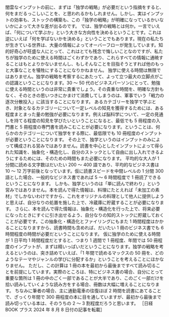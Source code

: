 ###

闇雲なインプットの前に、まずは「独学の戦略」が必要だという指摘をすると、何をまだるっこしいことを、と思われるかもしれません。しかし、実はインプットの効率も、ストックの構築も、この「独学の戦略」が明確になっているかいないかによって大きな差が出るのです。
では、独学の戦略とは何か。一言でいえば、「何について学ぶか」という大きな方向性を決めるということです。これは逆にいえば「何を学ばないかを決める」ということでもあります。現在の私たちが生きている世界は、大量の情報によってオーバーフローが発生しています。知的好奇心が旺盛な人にとって、これはとても残念で悔しいことなのですが、私たちが独学のために使える時間はごくわずかであり、これらすべての情報に通暁することはもとよりかないませんし、もしそんなことを目指そうとすれば他のもっと大事なことを犠牲にすることになりかねません。
独学に使える時間は無限ではありません。独学の戦略を考察するにあたって、よって立つ最大の立脚点がこの認識ということになります。30 ～ 50 代のビジネスパーソンにとって、勉強に使える時間というのは非常に貴重でしょう。その貴重な時間を、明確な方針もなく、そのときの思いつきにかまけて消費してしまうのは、軍事でいう「戦力の逐次分散投入」に該当することになります。
あるカテゴリーを独学で学ぶとき、対象となるカテゴリーについて一定レベルの知見を獲得するためには、ある程度まとまった量の勉強が必要になります。例えば脳科学について、一定の見通しを持てる程度の知見を学びたいということになると、最低でも 5 冊程度の入門書と 5 冊程度の専門書を読みこむことが必要になります。ということは、何らかのカテゴリーについて独学をする際に、最低限でも 10 冊程度のインプットが必要ということになります。
その上で、独学というのはインプットのみによって構成される営みではありません。読書を中心としたインプットによって得られた知識を、抽象化・構造化し、自分のストックとして自由に出し入れできるようにするためには、そのための時間もまた必要になります。
平均的な大人が 1 分間に読める文字数はだいたい 200 ～ 400 語であり、平均的なビジネス書は 10 ～ 12 万字前後となっています。仮に読書スピードを中間レベルの 1 分間 300 語とした場合、一般的なビジネス書であれば 5 ～ 6 時間程度で 1 冊読了できるということになります。
しかも、独学というのは「単に読んで終わり」という営みではありません。本を読んで得た情報は、料理にたとえれば「未加工の素材」でしかないわけですから、これをオリジナルの料理として他人に提供しようと思えば、自分なりの処置を施した上で、冷蔵庫に貯蔵することが必要になります。
さらに、本を読んで得た情報は、抽象化・構造化を行った上で、将来必要になったときにすぐに引き出せるよう、自分なりの知的ストックに貯蔵しておくことが必要です。この抽象化・構造化とファイリングにもまた 1 時間程度はかかることになりますから、読書時間も含めれば、だいたい 1 冊のビジネス書でも 6 時間程度の時間が必要だということになります。
仮に独学のために使える時間が 1 日平均 1 時間程度だとすると、つまり 1 週間で 1 冊程度、年間では 50 冊程度のインプットが、まずは精いっぱいだということになります。独学の戦略を考えるというのは、突き詰めていえば、「1 年間で読めるマックスの 50 冊を、どのようなテーマやジャンルの学びに分配するか」ということを考えることにほかなりません。
ただし、この計算は 1 冊の本を最初から最後まですべて読み切ることを前提にしています。実際のところは、特にビジネス書の場合、自分にとって重要な箇所は 1 冊の中のごく一部であることが大半であり、このごく一部だけを拾い読みしていくような読み方をする場合、冊数は大幅に増えることになります。
ちなみに筆者の場合、主に通勤電車の往復ほぼ 2 時間を読書にあてることで、ざっくり年間で 300 冊程度の本に目を通していますが、最初から最後まで読み切っている本は、そのうちの 2 ～ 3 割程度だろうと思います。
［日経 BOOK プラス 2024 年 8 月 8 日付の記事を転載］
